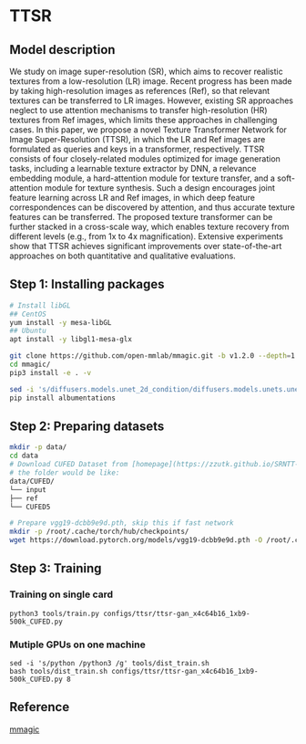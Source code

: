 # TTSR

## Model description

We study on image super-resolution (SR), which aims to recover realistic textures from a low-resolution (LR) image. Recent progress has been made by taking high-resolution images as references (Ref), so that relevant textures can be transferred to LR images. However, existing SR approaches neglect to use attention mechanisms to transfer high-resolution (HR) textures from Ref images, which limits these approaches in challenging cases. In this paper, we propose a novel Texture Transformer Network for Image Super-Resolution (TTSR), in which the LR and Ref images are formulated as queries and keys in a transformer, respectively. TTSR consists of four closely-related modules optimized for image generation tasks, including a learnable texture extractor by DNN, a relevance embedding module, a hard-attention module for texture transfer, and a soft-attention module for texture synthesis. Such a design encourages joint feature learning across LR and Ref images, in which deep feature correspondences can be discovered by attention, and thus accurate texture features can be transferred. The proposed texture transformer can be further stacked in a cross-scale way, which enables texture recovery from different levels (e.g., from 1x to 4x magnification). Extensive experiments show that TTSR achieves significant improvements over state-of-the-art approaches on both quantitative and qualitative evaluations.


## Step 1: Installing packages

```bash
# Install libGL
## CentOS
yum install -y mesa-libGL
## Ubuntu
apt install -y libgl1-mesa-glx

git clone https://github.com/open-mmlab/mmagic.git -b v1.2.0 --depth=1
cd mmagic/
pip3 install -e . -v

sed -i 's/diffusers.models.unet_2d_condition/diffusers.models.unets.unet_2d_condition/g' mmagic/models/editors/vico/vico_utils.py
pip install albumentations
```

## Step 2: Preparing datasets

```bash
mkdir -p data/
cd data
# Download CUFED Dataset from [homepage](https://zzutk.github.io/SRNTT-Project-Page)
# the folder would be like:
data/CUFED/
└── input
├── ref
└── CUFED5

# Prepare vgg19-dcbb9e9d.pth, skip this if fast network
mkdir -p /root/.cache/torch/hub/checkpoints/
wget https://download.pytorch.org/models/vgg19-dcbb9e9d.pth -O /root/.cache/torch/hub/checkpoints/vgg19-dcbb9e9d.pth
```

## Step 3: Training

### Training on single card
```shell
python3 tools/train.py configs/ttsr/ttsr-gan_x4c64b16_1xb9-500k_CUFED.py
```

### Mutiple GPUs on one machine
```shell
sed -i 's/python /python3 /g' tools/dist_train.sh
bash tools/dist_train.sh configs/ttsr/ttsr-gan_x4c64b16_1xb9-500k_CUFED.py 8
```

## Reference
[mmagic](https://github.com/open-mmlab/mmagic)